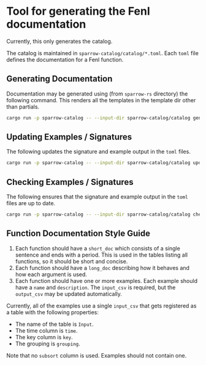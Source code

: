 # Tool for generating the Fenl documentation

Currently, this only generates the catalog.

The catalog is maintained in `sparrow-catalog/catalog/*.toml`.
Each `toml` file defines the documentation for a Fenl function.

## Generating Documentation

Documentation may be generated using (from `sparrow-rs` directory) the following command.
This renders all the templates in the template dir other than partials.

```sh
cargo run -p sparrow-catalog -- --input-dir sparrow-catalog/catalog generate --template-dir sparrow-catalog/templates --output-dir=catalog-tmp
```

## Updating Examples / Signatures

The following updates the signature and example output in the `toml` files.

```sh
cargo run -p sparrow-catalog -- --input-dir sparrow-catalog/catalog update
```

## Checking Examples / Signatures

The following ensures that the signature and example output in the `toml` files are up to date.

```sh
cargo run -p sparrow-catalog -- --input-dir sparrow-catalog/catalog check
```

## Function Documentation Style Guide

1. Each function should have a `short_doc` which consists of a single sentence
   and ends with a period. This is used in the tables listing all functions, so
   it should be short and concise.
2. Each function should have a `long_doc` describing how it behaves and how each
   argument is used.
3. Each function should have one or more examples. Each example should have a `name`
   and `description`. The `input_csv` is required, but the `output_csv` may be
   updated automatically.

Currently, all of the examples use a single `input_csv` that gets registered as a
table with the following properties:

- The name of the table is `Input`.
- The time column is `time`.
- The key column is `key`.
- The grouping is `grouping`.

Note that no `subsort` column is used. Examples should not contain one.